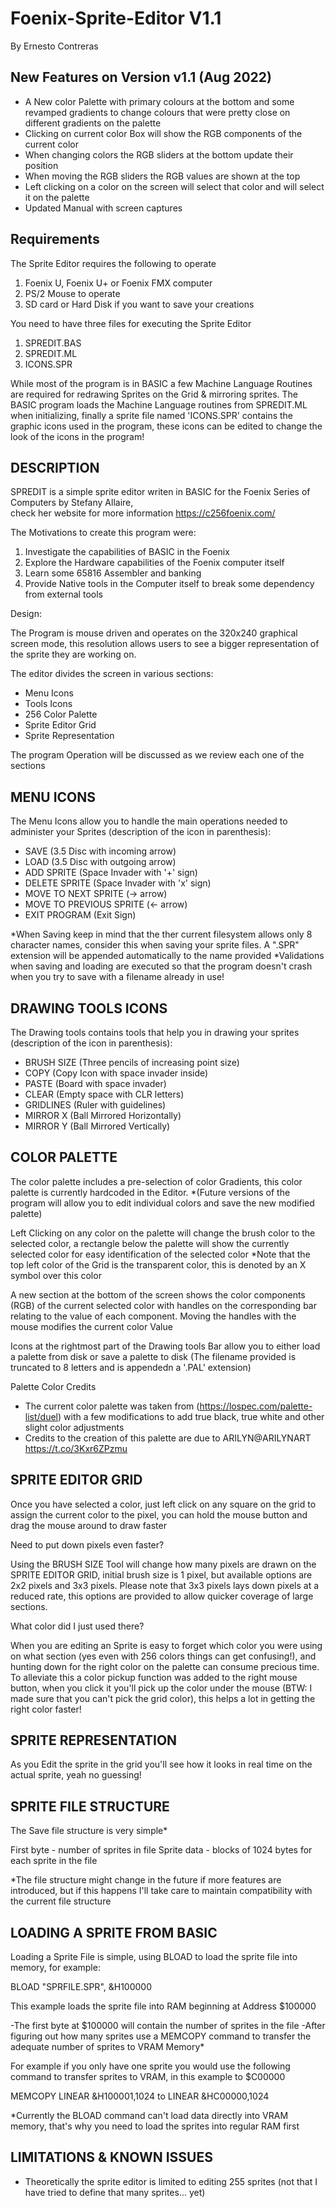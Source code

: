 # Foenix-Sprite-Editor V1.1
By Ernesto Contreras

New Features on Version v1.1 (Aug 2022)
---------------
* A New color Palette with primary colours at the bottom and some revamped gradients to change colours that were pretty close on different gradients on the palette
* Clicking on current color Box will show the RGB components of the current color
* When changing colors the RGB sliders at the bottom update their position
* When moving the RGB sliders the RGB values are shown at the top
* Left clicking on a color on the screen will select that color and will select it on the palette
* Updated Manual with screen captures

Requirements
--------------
The Sprite Editor requires the following to operate

1. Foenix U, Foenix U+ or Foenix FMX computer 
2. PS/2 Mouse to operate
3. SD card or Hard Disk if you want to save your creations

You need to have three files for executing the Sprite Editor
1. SPREDIT.BAS
2. SPREDIT.ML
3. ICONS.SPR

While most of the program is in BASIC a few Machine Language Routines are required for redrawing Sprites on the Grid & mirroring sprites. 
The BASIC program loads the Machine Language routines from SPREDIT.ML when initializing, finally a sprite file named 'ICONS.SPR' contains the graphic icons used in the program, these icons can be edited to change the look of the icons in the program! 

DESCRIPTION
----------------------------

SPREDIT is a simple sprite editor writen in BASIC for the Foenix Series of Computers by Stefany Allaire,  
check her website for more information https://c256foenix.com/

The Motivations to create this program were:

1. Investigate the capabilities of BASIC in the Foenix
2. Explore the Hardware capabilities of the Foenix computer itself
3. Learn some 65816 Assembler and banking 
4. Provide Native tools in the Computer itself to break some dependency from external tools

Design:

The Program is mouse driven and operates on the 320x240 graphical screen mode, this resolution allows users to see a bigger representation of the sprite they are working on.

The editor divides the screen in various sections:

* Menu Icons
* Tools Icons
* 256 Color Palette
* Sprite Editor Grid
* Sprite Representation

The program Operation will be discussed as we review each one of the sections

MENU ICONS               
------------------------------------------------
The Menu Icons allow you to handle the main operations needed to administer your Sprites (description of the icon in parenthesis): 
* SAVE                    (3.5 Disc with incoming arrow)
* LOAD                    (3.5 Disc with outgoing arrow)
* ADD SPRITE              (Space Invader with '+' sign)
* DELETE SPRITE           (Space Invader with 'x' sign)
* MOVE TO NEXT SPRITE     (-> arrow)
* MOVE TO PREVIOUS SPRITE (<- arrow)
* EXIT PROGRAM            (Exit Sign)

*When Saving keep in mind that the ther current filesystem allows only 8 character names, consider this when saving your sprite files. A ".SPR" extension will be appended automatically to the name provided 
*Validations when saving and loading are executed so that the program doesn't crash when you try to save with a filename already in use!

DRAWING TOOLS ICONS 
------------------------------------------------
The Drawing tools contains tools that help you in drawing your sprites (description of the icon in parenthesis):
* BRUSH SIZE              (Three pencils of increasing point size)
* COPY                    (Copy Icon with space invader inside) 
* PASTE                   (Board with space invader)
* CLEAR                   (Empty space with CLR letters)
* GRIDLINES               (Ruler with guidelines)
* MIRROR X                (Ball Mirrored Horizontally)
* MIRROR Y                (Ball Mirrored Vertically)

COLOR PALETTE
-------------------------------------------------

The color palette includes a pre-selection of color Gradients, this color palette is currently hardcoded in the Editor. *(Future versions of the program will allow you to edit individual colors and save the new modified palette)

Left Clicking on any color on the palette will change the brush color to the selected color, a rectangle below the palette will show the currently selected color for easy identification of the selected color
*Note that the top left color of the Grid is the transparent color, this is denoted by an X symbol over this color

A new section at the bottom of the screen shows the color components (RGB) of the current selected color with handles on the corresponding bar relating to the value of each component.
Moving the handles with the mouse modifies the current color Value

Icons at the rightmost part of the Drawing tools Bar allow you to either load a palette from disk or save a palette to disk (The filename provided is truncated to 8 letters and is appendedn a '.PAL' extension)

Palette Color Credits
* The current color palette was taken from (https://lospec.com/palette-list/duel) with a few modifications to add true black, true white and other slight color adjustments
* Credits to the creation of this palette are due to ARILYN@ARILYNART https://t.co/3Kxr6ZPzmu

SPRITE EDITOR GRID
-------------------------------------------------

Once you have selected a color, just left click on any square on the grid to assign the current color to the pixel, you can hold the mouse button and drag the mouse around to draw faster

Need to put down pixels even faster?

Using the BRUSH SIZE Tool will change how many pixels are drawn on the SPRITE EDITOR GRID, initial brush size is 1 pixel, but available options are 2x2 pixels and 3x3 pixels. Please note that 3x3 pixels lays down pixels at a reduced rate, this options are provided to allow quicker coverage of large sections.

What color did I just used there?

When you are editing an Sprite is easy to forget which color you were using on what section (yes even with 256 colors things can get confusing!), and hunting down for the right color on the palette can consume precious time. To alleviate this a color pickup function was added to the right mouse button, when you click it you'll pick up the color under the mouse (BTW: I made sure that you can't pick the grid color), this helps a lot in getting the right color faster!

SPRITE REPRESENTATION
-----------------------
As you Edit the sprite in the grid you'll see how it looks in real time on the actual sprite, yeah no guessing!

SPRITE FILE STRUCTURE
---------------------------
The Save file structure is very simple*

First byte - number of sprites in file
Sprite data - blocks of 1024 bytes for each sprite in the file

*The file structure might change in the future if more features are introduced, but if this happens I'll take care to maintain compatibility with the current file structure

LOADING A SPRITE FROM BASIC
----------------------------
Loading a Sprite File is simple, using BLOAD to load the sprite file into memory, for example: 

BLOAD "SPRFILE.SPR", &H100000

This example loads the sprite file into RAM beginning at Address $100000

-The first byte at $100000 will contain the number of sprites in the file
-After figuring out how many sprites use a MEMCOPY command to transfer the adequate number of sprites to VRAM Memory*

For example if you only have one sprite you would use the following command to transfer sprites to VRAM, in this example to $C00000

MEMCOPY LINEAR &H100001,1024 to LINEAR &HC00000,1024

*Currently the BLOAD command can't load data directly into VRAM memory, that's why you need to load the sprites into regular RAM first

LIMITATIONS & KNOWN ISSUES
--------------------------
* Theoretically the sprite editor is limited to editing 255 sprites (not that I have tried to define that many sprites... yet)

